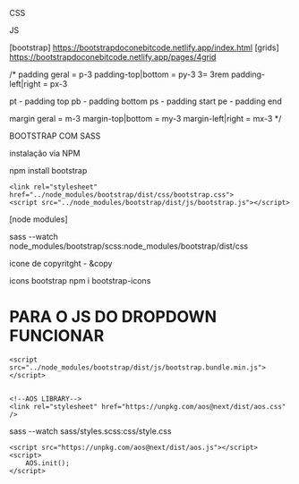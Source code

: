 CSS

<link href="https://cdn.jsdelivr.net/npm/bootstrap@5.1.3/dist/css/bootstrap.min.css" rel="stylesheet" integrity="sha384-1BmE4kWBq78iYhFldvKuhfTAU6auU8tT94WrHftjDbrCEXSU1oBoqyl2QvZ6jIW3" crossorigin="anonymous">
JS
<script src="https://cdn.jsdelivr.net/npm/bootstrap@5.1.3/dist/js/bootstrap.bundle.min.js" integrity="sha384-ka7Sk0Gln4gmtz2MlQnikT1wXgYsOg+OMhuP+IlRH9sENBO0LRn5q+8nbTov4+1p" crossorigin="anonymous"></script>

[bootstrap]
https://bootstrapdoconebitcode.netlify.app/index.html
[grids]
https://bootstrapdoconebitcode.netlify.app/pages/4grid

/\*
padding geral = p-3
padding-top|bottom = py-3 3= 3rem
padding-left|right = px-3

pt - padding top
pb - padding bottom
ps - padding start
pe - padding end

margin geral = m-3
margin-top|bottom = my-3
margin-left|right = mx-3
\*/

BOOTSTRAP COM SASS

instalação via NPM

npm install bootstrap

    <link rel="stylesheet" href="../node_modules/bootstrap/dist/css/bootstrap.css">
    <script src="../node_modules/bootstrap/dist/js/bootstrap.js"></script>

[node modules]

sass --watch node_modules/bootstrap/scss:node_modules/bootstrap/dist/css



icone de copyritght - &copy

icons bootstrap
npm i bootstrap-icons

# PARA O JS DO DROPDOWN FUNCIONAR

    <script src="../node_modules/bootstrap/dist/js/bootstrap.bundle.min.js"></script>


    <!--AOS LIBRARY-->
    <link rel="stylesheet" href="https://unpkg.com/aos@next/dist/aos.css" />

sass --watch sass/styles.scss:css/style.css


    <script src="https://unpkg.com/aos@next/dist/aos.js"></script>
    <script>
        AOS.init();
    </script>